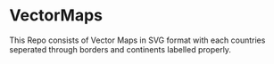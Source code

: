 # VectorMaps
This Repo consists of Vector Maps in SVG format with each countries seperated through borders and continents labelled properly.
